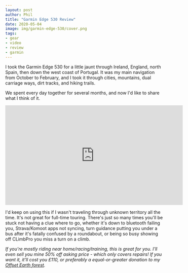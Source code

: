 ```yaml
---
layout: post
author: Phil
title: "Garmin Edge 530 Review"
date: 2020-05-04
image: img/garmin-edge-530/cover.png
tags:
- gear
- video
- review
- garmin
---
```


I took the Garmin Edge 530 for a little jaunt through Ireland, England, north Spain, then down the west coast of Portugal. It was my main navigation from October to February, and I took it through cities, mountains, dual carriage ways, dirt tracks, and hiking trails. 

We spent every day together for several months, and now I'd like to share what I think of it.

<center><iframe width="560" height="315" src="https://www.youtube.com/embed/g_8dgtguK7Q" frameborder="0" allowfullscreen></iframe></center>

I'd keep on using this if I wasn't traveling through unknown territory all the time. It's not great for full-time touring. There's just so many times you'll be stuck not having a clue where to go, whether it's down to bluetooth failing you, Strava/Komoot apps not syncing, turn guidance putting you under a bus after it's fatally confused by a roundabout, or being so busy showing off CLimbPro you miss a turn on a climb.

_If you're mostly riding near home/racing/training, this is great for you. I'll even sell you mine 50% off asking price - which only covers repairs! If you want it, it'll cost you £110, or preferably a equal-or-greater donation to my [Offset Earth forest](https://offset.earth/philsturgeon)._
